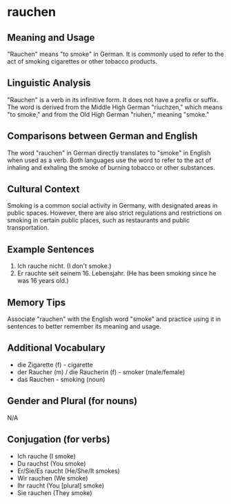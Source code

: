 # rauchen
## Meaning and Usage
"Rauchen" means "to smoke" in German. It is commonly used to refer to the act of smoking cigarettes or other tobacco products.

## Linguistic Analysis
"Rauchen" is a verb in its infinitive form. It does not have a prefix or suffix. The word is derived from the Middle High German "riuchzen," which means "to smoke," and from the Old High German "riuhen," meaning "smoke."

## Comparisons between German and English
The word "rauchen" in German directly translates to "smoke" in English when used as a verb. Both languages use the word to refer to the act of inhaling and exhaling the smoke of burning tobacco or other substances.

## Cultural Context
Smoking is a common social activity in Germany, with designated areas in public spaces. However, there are also strict regulations and restrictions on smoking in certain public places, such as restaurants and public transportation.

## Example Sentences
1. Ich rauche nicht. (I don't smoke.)
2. Er rauchte seit seinem 16. Lebensjahr. (He has been smoking since he was 16 years old.)

## Memory Tips
Associate "rauchen" with the English word "smoke" and practice using it in sentences to better remember its meaning and usage.

## Additional Vocabulary
- die Zigarette (f) - cigarette
- der Raucher (m) / die Raucherin (f) - smoker (male/female)
- das Rauchen - smoking (noun)

## Gender and Plural (for nouns)
N/A

## Conjugation (for verbs)
- Ich rauche (I smoke)
- Du rauchst (You smoke)
- Er/Sie/Es raucht (He/She/It smokes)
- Wir rauchen (We smoke)
- Ihr raucht (You [plural] smoke)
- Sie rauchen (They smoke)